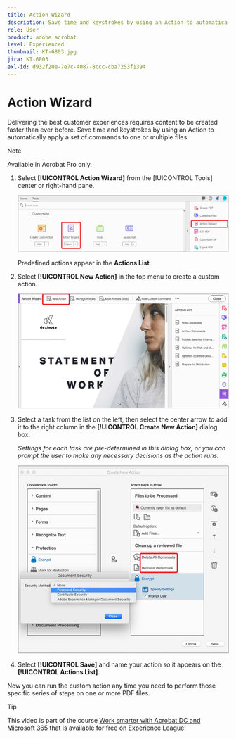 ```yaml
---
title: Action Wizard
description: Save time and keystrokes by using an Action to automatically apply a set of commands to one or multiple files
role: User
product: adobe acrobat
level: Experienced
thumbnail: KT-6803.jpg
jira: KT-6803
exl-id: d932f20e-7e7c-4087-8ccc-cba7253f1394
---
```

# Action Wizard

Delivering the best customer experiences requires content to be created faster than ever before. Save time and keystrokes by using an Action to automatically apply a set of commands to one or multiple files.

>[!NOTE]
>
>Available in Acrobat Pro only.

1. Select **[!UICONTROL Action Wizard]** from the [!UICONTROL Tools] center or right-hand pane.

    ![Action Wizard Step 1](../assets/ActionWizard_1.png)

    Predefined actions appear in the **Actions List**.

1. Select **[!UICONTROL New Action]** in the top menu to create a custom action.

    ![Action Wizard Step 2](../assets/ActionWizard_2.png)

1. Select a task from the list on the left, then select the center arrow to add it to the right column in the **[!UICONTROL Create New Action]** dialog box.

    *Settings for each task are pre-determined in this dialog box, or you can prompt the user to make any necessary decisions as the action runs.*

    ![Action Wizard Step 3](../assets/ActionWizard_3.png)

1. Select **[!UICONTROL Save]** and name your action so it appears on the **[!UICONTROL Actions List]**.

Now you can run the custom action any time you need to perform those specific series of steps on one or more PDF files.

>[!TIP]
>
>This video is part of the course [Work smarter with Acrobat DC and Microsoft 365](https://experienceleague.adobe.com/?recommended=Acrobat-U-1-2021.microsoft365) that is available for free on Experience League!
